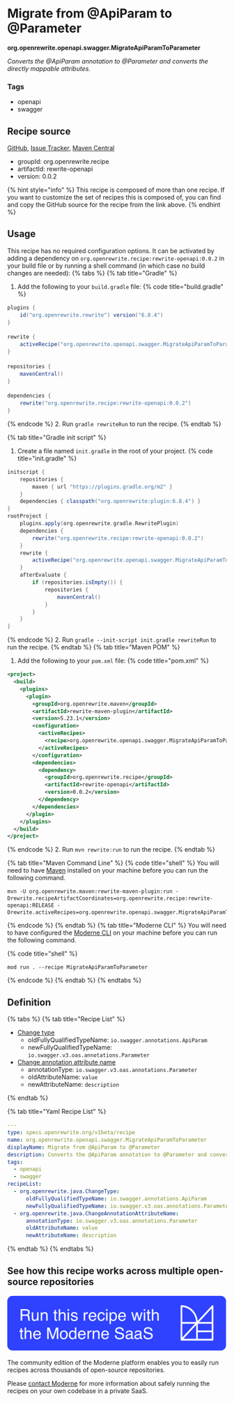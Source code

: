 # Migrate from @ApiParam to @Parameter

**org.openrewrite.openapi.swagger.MigrateApiParamToParameter**

_Converts the @ApiParam annotation to @Parameter and converts the directly mappable attributes._

### Tags

* openapi
* swagger

## Recipe source

[GitHub](https://github.com/openrewrite/rewrite-openapi/blob/main/src/main/resources/META-INF/rewrite/swagger-2.yml), [Issue Tracker](https://github.com/openrewrite/rewrite-openapi/issues), [Maven Central](https://central.sonatype.com/artifact/org.openrewrite.recipe/rewrite-openapi/0.0.2/jar)

* groupId: org.openrewrite.recipe
* artifactId: rewrite-openapi
* version: 0.0.2

{% hint style="info" %}
This recipe is composed of more than one recipe. If you want to customize the set of recipes this is composed of, you can find and copy the GitHub source for the recipe from the link above.
{% endhint %}

## Usage

This recipe has no required configuration options. It can be activated by adding a dependency on `org.openrewrite.recipe:rewrite-openapi:0.0.2` in your build file or by running a shell command (in which case no build changes are needed): 
{% tabs %}
{% tab title="Gradle" %}
1. Add the following to your `build.gradle` file:
{% code title="build.gradle" %}
```groovy
plugins {
    id("org.openrewrite.rewrite") version("6.8.4")
}

rewrite {
    activeRecipe("org.openrewrite.openapi.swagger.MigrateApiParamToParameter")
}

repositories {
    mavenCentral()
}

dependencies {
    rewrite("org.openrewrite.recipe:rewrite-openapi:0.0.2")
}
```
{% endcode %}
2. Run `gradle rewriteRun` to run the recipe.
{% endtab %}

{% tab title="Gradle init script" %}
1. Create a file named `init.gradle` in the root of your project.
{% code title="init.gradle" %}
```groovy
initscript {
    repositories {
        maven { url "https://plugins.gradle.org/m2" }
    }
    dependencies { classpath("org.openrewrite:plugin:6.8.4") }
}
rootProject {
    plugins.apply(org.openrewrite.gradle.RewritePlugin)
    dependencies {
        rewrite("org.openrewrite.recipe:rewrite-openapi:0.0.2")
    }
    rewrite {
        activeRecipe("org.openrewrite.openapi.swagger.MigrateApiParamToParameter")
    }
    afterEvaluate {
        if (repositories.isEmpty()) {
            repositories {
                mavenCentral()
            }
        }
    }
}
```
{% endcode %}
2. Run `gradle --init-script init.gradle rewriteRun` to run the recipe.
{% endtab %}
{% tab title="Maven POM" %}
1. Add the following to your `pom.xml` file:
{% code title="pom.xml" %}
```xml
<project>
  <build>
    <plugins>
      <plugin>
        <groupId>org.openrewrite.maven</groupId>
        <artifactId>rewrite-maven-plugin</artifactId>
        <version>5.23.1</version>
        <configuration>
          <activeRecipes>
            <recipe>org.openrewrite.openapi.swagger.MigrateApiParamToParameter</recipe>
          </activeRecipes>
        </configuration>
        <dependencies>
          <dependency>
            <groupId>org.openrewrite.recipe</groupId>
            <artifactId>rewrite-openapi</artifactId>
            <version>0.0.2</version>
          </dependency>
        </dependencies>
      </plugin>
    </plugins>
  </build>
</project>
```
{% endcode %}
2. Run `mvn rewrite:run` to run the recipe.
{% endtab %}

{% tab title="Maven Command Line" %}
{% code title="shell" %}
You will need to have [Maven](https://maven.apache.org/download.cgi) installed on your machine before you can run the following command.

```shell
mvn -U org.openrewrite.maven:rewrite-maven-plugin:run -Drewrite.recipeArtifactCoordinates=org.openrewrite.recipe:rewrite-openapi:RELEASE -Drewrite.activeRecipes=org.openrewrite.openapi.swagger.MigrateApiParamToParameter
```
{% endcode %}
{% endtab %}
{% tab title="Moderne CLI" %}
You will need to have configured the [Moderne CLI](https://docs.moderne.io/moderne-cli/cli-intro) on your machine before you can run the following command.

{% code title="shell" %}
```shell
mod run . --recipe MigrateApiParamToParameter
```
{% endcode %}
{% endtab %}
{% endtabs %}

## Definition

{% tabs %}
{% tab title="Recipe List" %}
* [Change type](../../java/changetype.md)
  * oldFullyQualifiedTypeName: `io.swagger.annotations.ApiParam`
  * newFullyQualifiedTypeName: `io.swagger.v3.oas.annotations.Parameter`
* [Change annotation attribute name](../../java/changeannotationattributename.md)
  * annotationType: `io.swagger.v3.oas.annotations.Parameter`
  * oldAttributeName: `value`
  * newAttributeName: `description`

{% endtab %}

{% tab title="Yaml Recipe List" %}
```yaml
---
type: specs.openrewrite.org/v1beta/recipe
name: org.openrewrite.openapi.swagger.MigrateApiParamToParameter
displayName: Migrate from @ApiParam to @Parameter
description: Converts the @ApiParam annotation to @Parameter and converts the directly mappable attributes.
tags:
  - openapi
  - swagger
recipeList:
  - org.openrewrite.java.ChangeType:
      oldFullyQualifiedTypeName: io.swagger.annotations.ApiParam
      newFullyQualifiedTypeName: io.swagger.v3.oas.annotations.Parameter
  - org.openrewrite.java.ChangeAnnotationAttributeName:
      annotationType: io.swagger.v3.oas.annotations.Parameter
      oldAttributeName: value
      newAttributeName: description

```
{% endtab %}
{% endtabs %}

## See how this recipe works across multiple open-source repositories

[![Moderne Link Image](/.gitbook/assets/ModerneRecipeButton.png)](https://app.moderne.io/recipes/org.openrewrite.openapi.swagger.MigrateApiParamToParameter)

The community edition of the Moderne platform enables you to easily run recipes across thousands of open-source repositories.

Please [contact Moderne](https://moderne.io/product) for more information about safely running the recipes on your own codebase in a private SaaS.
